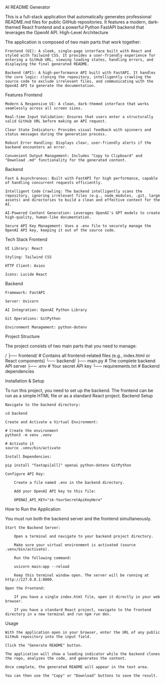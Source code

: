 AI README Generator

This is a full-stack application that automatically generates professional README.md files for public GitHub repositories. It features a modern, dark-themed React frontend and a powerful Python FastAPI backend that leverages the OpenAI API.
High-Level Architecture

The application is composed of two main parts that work together:

    Frontend (UI): A sleek, single-page interface built with React and styled with Tailwind CSS. It provides a user-friendly experience for entering a GitHub URL, viewing loading states, handling errors, and displaying the final generated README.

    Backend (API): A high-performance API built with FastAPI. It handles the core logic: cloning the repository, intelligently crawling the source code to exclude irrelevant files, and communicating with the OpenAI API to generate the documentation.

Features
Frontend

    Modern & Responsive UI: A clean, dark-themed interface that works seamlessly across all screen sizes.

    Real-time Input Validation: Ensures that users enter a structurally valid GitHub URL before making an API request.

    Clear State Indicators: Provides visual feedback with spinners and status messages during the generation process.

    Robust Error Handling: Displays clear, user-friendly alerts if the backend encounters an error.

    Convenient Output Management: Includes "Copy to Clipboard" and "Download .md" functionality for the generated content.

Backend

    Fast & Asynchronous: Built with FastAPI for high performance, capable of handling concurrent requests efficiently.

    Intelligent Code Crawling: The backend intelligently scans the repository, ignoring irrelevant files (e.g., node_modules, .git, large assets) and directories to build a clean and effective context for the AI.

    AI-Powered Content Generation: Leverages OpenAI's GPT models to create high-quality, human-like documentation.

    Secure API Key Management: Uses a .env file to securely manage the OpenAI API key, keeping it out of the source code.

Tech Stack
Frontend

    UI Library: React

    Styling: Tailwind CSS

    HTTP Client: Axios

    Icons: Lucide React

Backend

    Framework: FastAPI

    Server: Uvicorn

    AI Integration: OpenAI Python Library

    Git Operations: GitPython

    Environment Management: python-dotenv

Project Structure

The project consists of two main parts that you need to manage:

/
├── frontend/             # Contains all frontend-related files (e.g., index.html or React components)
└── backend/
    ├── main.py         # The complete backend API server
    ├── .env            # Your secret API key
    └── requirements.txt  # Backend dependencies

Installation & Setup

To run this project, you need to set up the backend. The frontend can be run as a simple HTML file or as a standard React project.
Backend Setup

    Navigate to the backend directory:

    cd backend

    Create and Activate a Virtual Environment:

    # Create the environment
    python3 -m venv .venv

    # Activate it
    source .venv/bin/activate

    Install Dependencies:

    pip install "fastapi[all]" openai python-dotenv GitPython

    Configure API Key:

        Create a file named .env in the backend directory.

        Add your OpenAI API key to this file:

        OPENAI_API_KEY="sk-YourSecretApiKeyHere"

How to Run the Application

You must run both the backend server and the frontend simultaneously.

    Start the Backend Server:

        Open a terminal and navigate to your backend project directory.

        Make sure your virtual environment is activated (source .venv/bin/activate).

        Run the following command:

        uvicorn main:app --reload

        Keep this terminal window open. The server will be running at http://127.0.0.1:8000.

    Open the Frontend:

        If you have a single index.html file, open it directly in your web browser.

        If you have a standard React project, navigate to the frontend directory in a new terminal and run npm run dev.

Usage

    With the application open in your browser, enter the URL of any public GitHub repository into the input field.

    Click the "Generate README" button.

    The application will show a loading indicator while the backend clones the repo, analyzes the code, and generates the content.

    Once complete, the generated README will appear in the text area.

    You can then use the "Copy" or "Download" buttons to save the result.